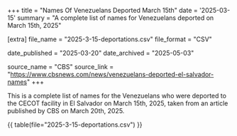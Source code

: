 +++
title = "Names Of Venezuelans Deported March 15th"
date = '2025-03-15'
summary = "A complete list of names for Venezuelans deported on March 15th, 2025"

[extra]
file_name = "2025-3-15-deportations.csv"
file_format = "CSV"

date_published = "2025-03-20"
date_archived = "2025-05-03"

source_name = "CBS"
source_link = "https://www.cbsnews.com/news/venezuelans-deported-el-salvador-names"
+++

This is a complete list of names for the Venezuelans who were deported to the CECOT facility in El Salvador on March 15th, 2025, taken from an article published by CBS on March 20th, 2025.

{{ table(file="2025-3-15-deportations.csv") }}